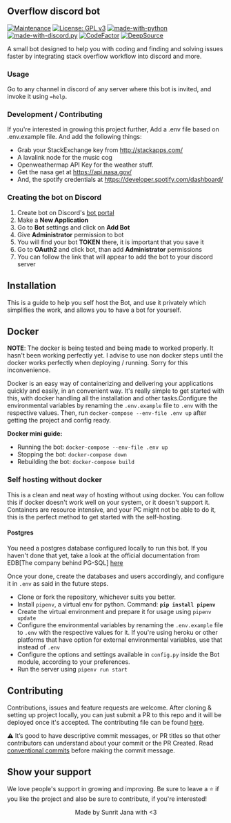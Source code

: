 ## Overflow discord bot

[![Maintenance](https://img.shields.io/badge/Maintained%3F-yes-green.svg)](https://gitHub.com/janaSunrise/overflow-discord-bot/graphs/commit-activity)
[![License: GPL v3](https://img.shields.io/badge/License-GPLv3-blue.svg)](./LICENSE)
[![made-with-python](https://img.shields.io/badge/Made%20with-Python%203.8-ffe900.svg?longCache=true&style=flat-square&colorB=00a1ff&logo=python&logoColor=88889e)](https://www.python.org/)
[![made-with-discord.py](https://img.shields.io/badge/Using-discord.py-ffde57.svg?longCache=true&style=flat-square&colorB=4584b6&logo=discord&logoColor=7289DA)](https://github.com/Rapptz/discord.py)
[![CodeFactor](https://www.codefactor.io/repository/github/janasunrise/overflow-discord-bot/badge)](https://www.codefactor.io/repository/github/janasunrise/overflow-discord-bot)
[![DeepSource](https://deepsource.io/gh/janaSunrise/overflow-discord-bot.svg/?label=active+issues&show_trend=true)](https://deepsource.io/gh/janaSunrise/overflow-discord-bot/?ref=repository-badge)

A small bot designed to help you with coding and finding and solving 
issues faster by integrating stack overflow workflow into discord and more.

### Usage
Go to any channel in discord of any server where this bot is invited, and 
invoke it using `=help`.

### Development / Contributing

If you're interested in growing this project further,
Add a .env file based on .env.example file. And add the following things:

- Grab your StackExchange key from http://stackapps.com/
- A lavalink node for the music cog
- Openweathermap API Key for the weather stuff.
- Get the nasa get at https://api.nasa.gov/
- And, the spotify credentials at https://developer.spotify.com/dashboard/

### Creating the bot on Discord

1. Create bot on Discord's [bot portal](https://discord.com/developers/applications/)
2. Make a **New Application**
3. Go to **Bot** settings and click on **Add Bot**
4. Give **Administrator** permission to bot
5. You will find your bot **TOKEN** there, it is important that you save it
6. Go to **OAuth2** and click bot, than add **Administrator** permissions
7. You can follow the link that will appear to add the bot to your discord server


## Installation

This is a guide to help you self host the Bot, and use it privately which simplifies the work, and allows you to have
a bot for yourself.

## Docker

**NOTE**: The docker is being tested and being made to worked properly. It hasn't been working perfectly yet. I advise
to use non docker steps until the docker works perfectly when deploying / running. Sorry for this inconvenience.

Docker is an easy way of containerizing and delivering your applications quickly and easily, in an 
convenient way. It's really simple to get started with this, with docker handling all the installation
and other tasks.Configure the environmental variables by renaming the `.env.example` file to `.env` with the respective 
values. Then, run `docker-compose --env-file .env up` after getting the project and config ready.

**Docker mini guide:**

- Running the bot: `docker-compose --env-file .env up`
- Stopping the bot: `docker-compose down`
- Rebuilding the bot: `docker-compose build`

### Self hosting without docker

This is a clean and neat way of hosting without using docker. You can follow this if docker doesn't work
well on your system, or it doesn't support it. Containers are resource intensive, and your PC might not
be able to do it, this is the perfect method to get started with the self-hosting.

#### Postgres

You need a postgres database configured locally to run this bot.
If you haven't done that yet, take a look at the official documentation from EDB[The company behind PG-SQL] 
[here](https://www.postgresql.org/docs/13/tutorial-install.html)

Once your done, create the databases and users accordingly, and configure it in `.env` as said in the future steps.

- Clone or fork the repository, whichever suits you better.
- Install `pipenv`, a virtual env for python. Command: **`pip install pipenv`**
- Create the virtual environment and prepare it for usage using `pipenv update`
- Configure the environmental variables by renaming the `.env.example` file to `.env` with the respective 
  values for it. If you're using heroku or other platforms that have option for external environmental
  variables, use that instead of `.env`
- Configure the options and settings available in `config.py` inside the Bot module, according to your
  preferences.
- Run the server using `pipenv run start`

## Contributing

Contributions, issues and feature requests are welcome. After cloning & setting up project locally, you 
can just submit a PR to this repo and it will be deployed once it's accepted. The contributing file can be 
found 
[here](https://github.com/janaSunrise/overflow-discord-bot/blob/main/CONTRIBUTING.md).

⚠️ It’s good to have descriptive commit messages, or PR titles so that other contributors can understand about your 
commit or the PR Created. Read [conventional commits](https://www.conventionalcommits.org/en/v1.0.0-beta.3/) 
before making the commit message.

## Show your support

We love people's support in growing and improving. Be sure to leave a ⭐️ if you like the project and 
also be sure to contribute, if you're interested!


<div align="center">
Made by Sunrit Jana with <3
</div>
